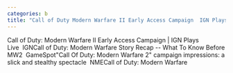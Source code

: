 ```yaml
---
categories: b
title: "Call of Duty Modern Warfare II Early Access Campaign  IGN Plays Live  IGN"
---
```

Call of Duty: Modern Warfare II Early Access Campaign | IGN Plays Live&nbsp;&nbsp;IGNCall of Duty: Modern Warfare Story Recap -- What To Know Before MW2&nbsp;&nbsp;GameSpot"Call Of Duty: Modern Warfare 2" campaign impressions: a slick and stealthy spectacle&nbsp;&nbsp;NMECall of Duty: Modern Warfare